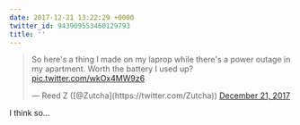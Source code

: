 ```yaml
---
date: 2017-12-21 13:22:29 +0000
twitter_id: 943909553460129793
title: ''
---
```


<blockquote class="twitter-tweet"><p lang="en" dir="ltr">So here&#39;s a thing I made on my laprop while there&#39;s a power outage in my apartment. Worth the battery I used up? <a href="https://t.co/wkOx4MW9z6">pic.twitter.com/wkOx4MW9z6</a></p>&mdash; Reed Z ([@Zutcha](https://twitter.com/Zutcha)) <a href="https://twitter.com/Zutcha/status/943906022141202432?ref_src=twsrc%5Etfw">December 21, 2017</a></blockquote>
<script async src="https://platform.twitter.com/widgets.js" charset="utf-8"></script>

I think so…
